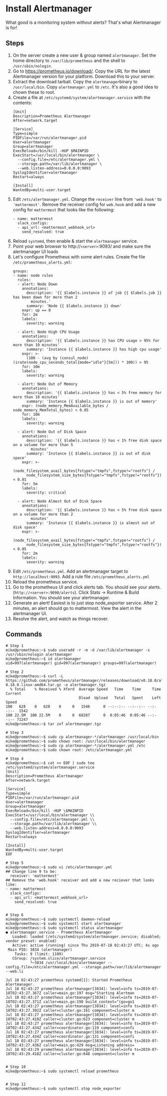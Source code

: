 # Install Alertmanager

What good is a monitoring system without alerts? That's what Alertmanager is for!

## Steps

1. On the server create a new user & group named `alertmanager`. Set the home directory to `/var/lib/prometheus` and the shell to `/usr/sbin/nologin`.
2. Go to https://prometheus.io/download/. Copy the URL for the latest Alertmanager version for your platform. Download this to your server.
3. Extract the download tarball. Copy the `alertmanager`binary to `/usr/local/bin`. Copy `alertmanager.yml` to `/etc`. It's also a good idea to chown these to root.
4. Create a file at `/etc/systemd/system/alertmanager.service` with the contents:
    ```
    [Unit]
    Description=Prometheus Alertmanager
    After=network.target

    [Service]
    Type=simple
    PIDFile=/var/run/alertmanager.pid
    User=alertmanager
    Group=alertmanager
    ExecReload=/bin/kill -HUP $MAINPID
    ExecStart=/usr/local/bin/alertmanager \
      --config.file=/etc/alertmanager.yml \
      --storage.path=/var/lib/alertmanager \
      --web.listen-address=0.0.0.0:9093
    SyslogIdentifier=alertmanager
    Restart=always

    [Install]
    WantedBy=multi-user.target
    ```
5. Edit `/etc/alertmanager.yml`. Change the `receiver` line from `'web.hook'` to `'mattermost'`. Remove the receiver config for `web.hook` and add a new config for `mattermost` that looks like the following:
    ```
    - name: mattermost
      slack_configs:
      - api_url: <mattermost_webhook_url>
        send_resolved: true
    ```
6. Reload `systemd`, then enable & start the `alertmanager` service.
7. Point your web browser to http://`<server>`:9093/ and make sure the alertmanager UI loads
8. Let's configure Prometheus with some alert rules. Create fhe file `/etc/prometheus_alerts.yml`:
    ```
    groups:
    - name: node rules
      rules:
      - alert: Node Down
        annotations:
          description: '{{ $labels.instance }} of job {{ $labels.job }} has been down for more than 2
            minutes.'
          summary: 'Node {{ $labels.instance }} down'
        expr: up == 0
        for: 2m
        labels:
          severity: warning

      - alert: Node High CPU Usage
        annotations:
          description: '{{ $labels.instance }} has CPU usage > 95% for more than 10 minutes'
          summary: 'Instance {{ $labels.instance }} has high cpu usage'
        expr: >-
          (100 - (avg by (consul_node) (irate(node_cpu_seconds_total{mode="idle"}[5m])) * 100)) > 95
        for: 10m
        labels:
          severity: warning

      - alert: Node Out of Memory
        annotations:
          description: '{{ $labels.instance }} has < 5% free memory for more than 10 minutes'
          summary: 'Instance {{ $labels.instance }} is out of memory'
        expr: (node_memory_MemAvailable_bytes / node_memory_MemTotal_bytes) < 0.05
        for: 10m
        labels:
          severity: warning

      - alert: Node Out of Disk Space
        annotations:
          description: '{{ $labels.instance }} has < 1% free disk space on a volume for more than 5
            minutes'
          summary: 'Instance {{ $labels.instance }} is out of disk space'
        expr: >-
          (node_filesystem_avail_bytes{fstype!="tmpfs",fstype!="rootfs"} /
          node_filesystem_size_bytes{fstype!="tmpfs",fstype!="rootfs"}) < 0.01
        for: 5m
        labels:
          severity: critical

      - alert: Node Almost Out of Disk Space
        annotations:
          description: '{{ $labels.instance }} has < 5% free disk space on a volume for more than 2
            minutes'
          summary: 'Instance {{ $labels.instance }} is almost out of disk space'
        expr: >-
          (node_filesystem_avail_bytes{fstype!="tmpfs",fstype!="rootfs"} /
          node_filesystem_size_bytes{fstype!="tmpfs",fstype!="rootfs"}) < 0.05
        for: 2m
        labels:
          severity: warning
    ```
9. Edit `/etc/prometheus.yml`. Add an alertmanager target to `http://localhost:9093`. Add a rule file `/etc/prometheus_alerts.yml`
10. Reload the prometheus service.
11. Go to the prometheus UI and click alerts tab. You should see your alerts. (`http://<server>:9090/alerts`). Click Stats -> Runtime & Build Information. You should see your alertmanager.
12. Generate an alert! Easiest is to just stop node_exporter service. After 2 minutes, an alert should go to mattermost. View the alert in the alertmanager UI.
13. Resolve the alert, and watch as things recover.

## Commands

```
# Step 1
mike@prometheus:~$ sudo useradd -r -m -d /var/lib/alertmanager -s /usr/sbin/nologin alertmanager
mike@prometheus:~$ id alertmanager
uid=997(alertmanager) gid=997(alertmanager) groups=997(alertmanager)

# Step 2
mike@prometheus:~$ curl -L https://github.com/prometheus/alertmanager/releases/download/v0.18.0/alertmanager-0.18.0.linux-amd64.tar.gz -o alertmanager.tgz
  % Total    % Received % Xferd  Average Speed   Time    Time     Time  Current
                                 Dload  Upload   Total   Spent    Left  Speed
100   628    0   628    0     0   1546      0 --:--:-- --:--:-- --:--:--  1542
100 22.5M  100 22.5M    0     0  68287      0  0:05:46  0:05:46 --:--:-- 71247
mike@prometheus:~$ tar zxf alertmanager.tgz

# Step 3
mike@prometheus:~$ sudo cp alertmanager-*/alertmanager /usr/local/bin
mike@prometheus:~$ sudo chown root: /usr/local/bin/alertmanager
mike@prometheus:~$ sudo cp alertmanager-*/alertmanager.yml /etc
mike@prometheus:~$ sudo chown root: /etc/alertmanager.yml

# Step 4
mike@prometheus:~$ cat << EOF | sudo tee /etc/systemd/system/alertmanager.service
[Unit]
Description=Prometheus Alertmanager
After=network.target

[Service]
Type=simple
PIDFile=/var/run/alertmanager.pid
User=alertmanager
Group=alertmanager
ExecReload=/bin/kill -HUP \$MAINPID
ExecStart=/usr/local/bin/alertmanager \\
  --config.file=/etc/alertmanager.yml \\
  --storage.path=/var/lib/alertmanager \\
  --web.listen-address=0.0.0.0:9093
SyslogIdentifier=alertmanager
Restart=always

[Install]
WantedBy=multi-user.target
EOF

# Step 5
mike@prometheus:~$ sudo vi /etc/alertmanager.yml
## Change line 9 to be:
  receiver: 'mattermost'
## Remove the 'web.hook' receiver and add a new reciever that looks like:
- name: mattermost
  slack_configs:
  - api_url: <mattermost_webhook_url>
    send_resolved: true


# Step 6
mike@prometheus:~$ sudo systemctl daemon-reload
mike@prometheus:~$ sudo systemctl start alertmanager
mike@prometheus:~$ sudo systemctl status alertmanager
● alertmanager.service - Prometheus Alertmanager
   Loaded: loaded (/etc/systemd/system/alertmanager.service; disabled; vendor preset: enabled)
   Active: active (running) since Thu 2019-07-18 02:43:27 UTC; 4s ago
 Main PID: 3834 (alertmanager)
    Tasks: 9 (limit: 1109)
   CGroup: /system.slice/alertmanager.service
           └─3834 /usr/local/bin/alertmanager --config.file=/etc/alertmanager.yml --storage.path=/var/lib/alertmanager --web.li

Jul 18 02:43:27 prometheus systemd[1]: Started Prometheus Alertmanager.
Jul 18 02:43:27 prometheus alertmanager[3834]: level=info ts=2019-07-18T02:43:27.367Z caller=main.go:197 msg="Starting Alertman
Jul 18 02:43:27 prometheus alertmanager[3834]: level=info ts=2019-07-18T02:43:27.371Z caller=main.go:198 build_context="(go=go1
Jul 18 02:43:27 prometheus alertmanager[3834]: level=info ts=2019-07-18T02:43:27.392Z caller=cluster.go:161 component=cluster m
Jul 18 02:43:27 prometheus alertmanager[3834]: level=info ts=2019-07-18T02:43:27.418Z caller=cluster.go:623 component=cluster m
Jul 18 02:43:27 prometheus alertmanager[3834]: level=info ts=2019-07-18T02:43:27.434Z caller=coordinator.go:119 component=confi
Jul 18 02:43:27 prometheus alertmanager[3834]: level=info ts=2019-07-18T02:43:27.434Z caller=coordinator.go:131 component=confi
Jul 18 02:43:27 prometheus alertmanager[3834]: level=info ts=2019-07-18T02:43:27.436Z caller=main.go:429 msg=Listening address=
Jul 18 02:43:29 prometheus alertmanager[3834]: level=info ts=2019-07-18T02:43:29.418Z caller=cluster.go:648 component=cluster m


# Step 10
mike@prometheus:~$ sudo systemctl reload prometheus


# Step 12
mike@prometheus:~$ sudo systemctl stop node_exporter

```
